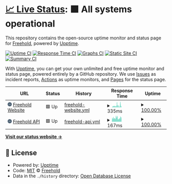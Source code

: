 # [📈 Live Status](https://JoinFreehold.github.io/freehold-status): <!--live status--> **🟩 All systems operational**

This repository contains the open-source uptime monitor and status page for [Freehold](https://joinfreehold.com), powered by [Upptime](https://github.com/upptime/upptime).

[![Uptime CI](https://github.com/JoinFreehold/freehold-status/workflows/Uptime%20CI/badge.svg)](https://github.com/upptime/upptime/actions?query=workflow%3A%22Uptime+CI%22)
[![Response Time CI](https://github.com/JoinFreehold/freehold-status/workflows/Response%20Time%20CI/badge.svg)](https://github.com/upptime/upptime/actions?query=workflow%3A%22Response+Time+CI%22)
[![Graphs CI](https://github.com/JoinFreehold/freehold-status/workflows/Graphs%20CI/badge.svg)](https://github.com/upptime/upptime/actions?query=workflow%3A%22Graphs+CI%22)
[![Static Site CI](https://github.com/JoinFreehold/freehold-status/workflows/Static%20Site%20CI/badge.svg)](https://github.com/upptime/upptime/actions?query=workflow%3A%22Static+Site+CI%22)
[![Summary CI](https://github.com/JoinFreehold/freehold-status/workflows/Summary%20CI/badge.svg)](https://github.com/upptime/upptime/actions?query=workflow%3A%22Summary+CI%22)

With [Upptime](https://upptime.js.org), you can get your own unlimited and free uptime monitor and status page, powered entirely by a GitHub repository. We use [Issues](https://github.com/JoinFreehold/freehold-status/issues) as incident reports, [Actions](https://github.com/JoinFreehold/freehold-status/actions) as uptime monitors, and [Pages](https://JoinFreehold.github.io/freehold-status) for the status page.

<!--start: status pages-->
<!-- This summary is generated by Upptime (https://github.com/upptime/upptime) -->
<!-- Do not edit this manually, your changes will be overwritten -->
<!-- prettier-ignore -->
| URL | Status | History | Response Time | Uptime |
| --- | ------ | ------- | ------------- | ------ |
| <img alt="" src="https://raw.githubusercontent.com/JoinFreehold/freehold-status/master/assets/freehold-icon-blue.png" height="13"> [Freehold Website](https://www.joinfreehold.com) | 🟩 Up | [freehold-website.yml](https://github.com/JoinFreehold/freehold-status/commits/HEAD/history/freehold-website.yml) | <details><summary><img alt="Response time graph" src="./graphs/freehold-website/response-time-week.png" height="20"> 335ms</summary><br><a href="https://freehold.absorbingchaos.com/history/freehold-website"><img alt="Response time 335" src="https://img.shields.io/endpoint?url=https%3A%2F%2Fraw.githubusercontent.com%2FJoinFreehold%2Ffreehold-status%2FHEAD%2Fapi%2Ffreehold-website%2Fresponse-time.json"></a><br><a href="https://freehold.absorbingchaos.com/history/freehold-website"><img alt="24-hour response time 335" src="https://img.shields.io/endpoint?url=https%3A%2F%2Fraw.githubusercontent.com%2FJoinFreehold%2Ffreehold-status%2FHEAD%2Fapi%2Ffreehold-website%2Fresponse-time-day.json"></a><br><a href="https://freehold.absorbingchaos.com/history/freehold-website"><img alt="7-day response time 335" src="https://img.shields.io/endpoint?url=https%3A%2F%2Fraw.githubusercontent.com%2FJoinFreehold%2Ffreehold-status%2FHEAD%2Fapi%2Ffreehold-website%2Fresponse-time-week.json"></a><br><a href="https://freehold.absorbingchaos.com/history/freehold-website"><img alt="30-day response time 335" src="https://img.shields.io/endpoint?url=https%3A%2F%2Fraw.githubusercontent.com%2FJoinFreehold%2Ffreehold-status%2FHEAD%2Fapi%2Ffreehold-website%2Fresponse-time-month.json"></a><br><a href="https://freehold.absorbingchaos.com/history/freehold-website"><img alt="1-year response time 335" src="https://img.shields.io/endpoint?url=https%3A%2F%2Fraw.githubusercontent.com%2FJoinFreehold%2Ffreehold-status%2FHEAD%2Fapi%2Ffreehold-website%2Fresponse-time-year.json"></a></details> | <details><summary><a href="https://freehold.absorbingchaos.com/history/freehold-website">100.00%</a></summary><a href="https://freehold.absorbingchaos.com/history/freehold-website"><img alt="All-time uptime 100.00%" src="https://img.shields.io/endpoint?url=https%3A%2F%2Fraw.githubusercontent.com%2FJoinFreehold%2Ffreehold-status%2FHEAD%2Fapi%2Ffreehold-website%2Fuptime.json"></a><br><a href="https://freehold.absorbingchaos.com/history/freehold-website"><img alt="24-hour uptime 100.00%" src="https://img.shields.io/endpoint?url=https%3A%2F%2Fraw.githubusercontent.com%2FJoinFreehold%2Ffreehold-status%2FHEAD%2Fapi%2Ffreehold-website%2Fuptime-day.json"></a><br><a href="https://freehold.absorbingchaos.com/history/freehold-website"><img alt="7-day uptime 100.00%" src="https://img.shields.io/endpoint?url=https%3A%2F%2Fraw.githubusercontent.com%2FJoinFreehold%2Ffreehold-status%2FHEAD%2Fapi%2Ffreehold-website%2Fuptime-week.json"></a><br><a href="https://freehold.absorbingchaos.com/history/freehold-website"><img alt="30-day uptime 100.00%" src="https://img.shields.io/endpoint?url=https%3A%2F%2Fraw.githubusercontent.com%2FJoinFreehold%2Ffreehold-status%2FHEAD%2Fapi%2Ffreehold-website%2Fuptime-month.json"></a><br><a href="https://freehold.absorbingchaos.com/history/freehold-website"><img alt="1-year uptime 100.00%" src="https://img.shields.io/endpoint?url=https%3A%2F%2Fraw.githubusercontent.com%2FJoinFreehold%2Ffreehold-status%2FHEAD%2Fapi%2Ffreehold-website%2Fuptime-year.json"></a></details>
| <img alt="" src="https://raw.githubusercontent.com/JoinFreehold/freehold-status/master/assets/freehold-icon-blue.png" height="13"> [Freehold API](http://167.99.228.107:3999/v2/info) | 🟩 Up | [freehold-api.yml](https://github.com/JoinFreehold/freehold-status/commits/HEAD/history/freehold-api.yml) | <details><summary><img alt="Response time graph" src="./graphs/freehold-api/response-time-week.png" height="20"> 167ms</summary><br><a href="https://freehold.absorbingchaos.com/history/freehold-api"><img alt="Response time 167" src="https://img.shields.io/endpoint?url=https%3A%2F%2Fraw.githubusercontent.com%2FJoinFreehold%2Ffreehold-status%2FHEAD%2Fapi%2Ffreehold-api%2Fresponse-time.json"></a><br><a href="https://freehold.absorbingchaos.com/history/freehold-api"><img alt="24-hour response time 167" src="https://img.shields.io/endpoint?url=https%3A%2F%2Fraw.githubusercontent.com%2FJoinFreehold%2Ffreehold-status%2FHEAD%2Fapi%2Ffreehold-api%2Fresponse-time-day.json"></a><br><a href="https://freehold.absorbingchaos.com/history/freehold-api"><img alt="7-day response time 167" src="https://img.shields.io/endpoint?url=https%3A%2F%2Fraw.githubusercontent.com%2FJoinFreehold%2Ffreehold-status%2FHEAD%2Fapi%2Ffreehold-api%2Fresponse-time-week.json"></a><br><a href="https://freehold.absorbingchaos.com/history/freehold-api"><img alt="30-day response time 167" src="https://img.shields.io/endpoint?url=https%3A%2F%2Fraw.githubusercontent.com%2FJoinFreehold%2Ffreehold-status%2FHEAD%2Fapi%2Ffreehold-api%2Fresponse-time-month.json"></a><br><a href="https://freehold.absorbingchaos.com/history/freehold-api"><img alt="1-year response time 167" src="https://img.shields.io/endpoint?url=https%3A%2F%2Fraw.githubusercontent.com%2FJoinFreehold%2Ffreehold-status%2FHEAD%2Fapi%2Ffreehold-api%2Fresponse-time-year.json"></a></details> | <details><summary><a href="https://freehold.absorbingchaos.com/history/freehold-api">100.00%</a></summary><a href="https://freehold.absorbingchaos.com/history/freehold-api"><img alt="All-time uptime 100.00%" src="https://img.shields.io/endpoint?url=https%3A%2F%2Fraw.githubusercontent.com%2FJoinFreehold%2Ffreehold-status%2FHEAD%2Fapi%2Ffreehold-api%2Fuptime.json"></a><br><a href="https://freehold.absorbingchaos.com/history/freehold-api"><img alt="24-hour uptime 100.00%" src="https://img.shields.io/endpoint?url=https%3A%2F%2Fraw.githubusercontent.com%2FJoinFreehold%2Ffreehold-status%2FHEAD%2Fapi%2Ffreehold-api%2Fuptime-day.json"></a><br><a href="https://freehold.absorbingchaos.com/history/freehold-api"><img alt="7-day uptime 100.00%" src="https://img.shields.io/endpoint?url=https%3A%2F%2Fraw.githubusercontent.com%2FJoinFreehold%2Ffreehold-status%2FHEAD%2Fapi%2Ffreehold-api%2Fuptime-week.json"></a><br><a href="https://freehold.absorbingchaos.com/history/freehold-api"><img alt="30-day uptime 100.00%" src="https://img.shields.io/endpoint?url=https%3A%2F%2Fraw.githubusercontent.com%2FJoinFreehold%2Ffreehold-status%2FHEAD%2Fapi%2Ffreehold-api%2Fuptime-month.json"></a><br><a href="https://freehold.absorbingchaos.com/history/freehold-api"><img alt="1-year uptime 100.00%" src="https://img.shields.io/endpoint?url=https%3A%2F%2Fraw.githubusercontent.com%2FJoinFreehold%2Ffreehold-status%2FHEAD%2Fapi%2Ffreehold-api%2Fuptime-year.json"></a></details>

<!--end: status pages-->

[**Visit our status website →**](https://JoinFreehold.github.io/freehold-status)

## 📄 License

- Powered by: [Upptime](https://github.com/upptime/upptime)
- Code: [MIT](./LICENSE) © [Freehold](https://joinfreehold.com)
- Data in the `./history` directory: [Open Database License](https://opendatacommons.org/licenses/odbl/1-0/)
